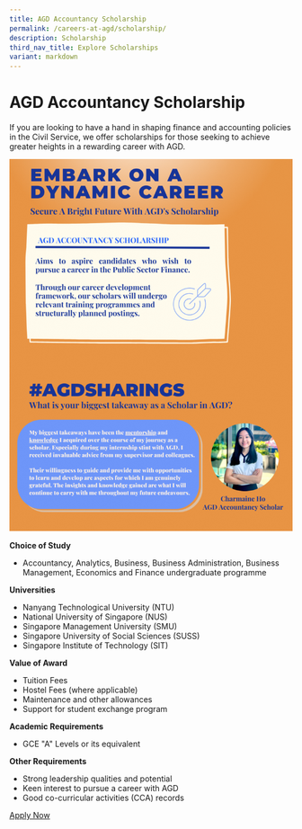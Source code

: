 ```yaml
---
title: AGD Accountancy Scholarship
permalink: /careers-at-agd/scholarship/
description: Scholarship
third_nav_title: Explore Scholarships
variant: markdown
---
```

AGD Accountancy Scholarship
===========

If you are looking to have a hand in shaping finance and accounting policies in the Civil Service, we offer scholarships for those seeking to achieve greater heights in a rewarding career with AGD.

![](/images/Scholarship.png)

**Choice of Study**

*  Accountancy, Analytics, Business, Business Administration, Business Management, Economics and Finance undergraduate programme
      
    

**Universities**

*   Nanyang Technological University (NTU)
*   National University of Singapore (NUS)
*   Singapore Management University (SMU)
*   Singapore University of Social Sciences (SUSS)
*   Singapore Institute of Technology (SIT)  
      
    

**Value of Award**

*   Tuition Fees
*   Hostel Fees (where applicable)
*   Maintenance and other allowances
*   Support for student exchange program  
      
    

**Academic Requirements**

*   GCE "A" Levels or its equivalent  
      
    

**Other Requirements**

*   Strong leadership qualities and potential
*   Keen interest to pursue a career with AGD
*   Good co-curricular activities (CCA) records

[Apply Now](https://www.psc.gov.sg/)